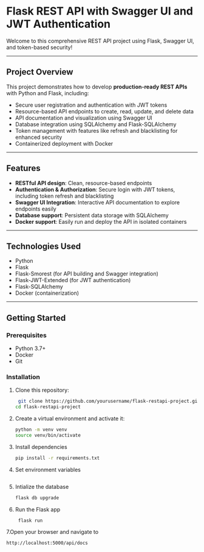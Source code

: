 # Flask REST API with Swagger UI and JWT Authentication

Welcome to this comprehensive REST API project using Flask, Swagger UI, and token-based security!

---

## Project Overview

This project demonstrates how to develop **production-ready REST APIs** with Python and Flask, including:

- Secure user registration and authentication with JWT tokens
- Resource-based API endpoints to create, read, update, and delete data
- API documentation and visualization using Swagger UI
- Database integration using SQLAlchemy and Flask-SQLAlchemy
- Token management with features like refresh and blacklisting for enhanced security
- Containerized deployment with Docker

---

## Features

- **RESTful API design**: Clean, resource-based endpoints
- **Authentication & Authorization**: Secure login with JWT tokens, including token refresh and blacklisting
- **Swagger UI Integration**: Interactive API documentation to explore endpoints easily
- **Database support**: Persistent data storage with SQLAlchemy
- **Docker support**: Easily run and deploy the API in isolated containers

---

## Technologies Used

- Python 
- Flask
- Flask-Smorest (for API building and Swagger integration)
- Flask-JWT-Extended (for JWT authentication)
- Flask-SQLAlchemy
- Docker (containerization)

---

## Getting Started

### Prerequisites

- Python 3.7+
- Docker
- Git 

### Installation

1. Clone this repository:
   ```bash
    git clone https://github.com/yourusername/flask-restapi-project.git
   cd flask-restapi-project
 2. Create a virtual environment and activate it:
     ```bash
     python -m venv venv
     source venv/bin/activate 
3. Install dependencies
     ```bash
     pip install -r requirements.txt
4. Set environment variables
    ```bash
5. Intialize the database
    ```bash
    flask db upgrade
6. Run the Flask app
   ```bash
    flask run
7.Open your browser and navigate to
   ```bash
   http://localhost:5000/api/docs

